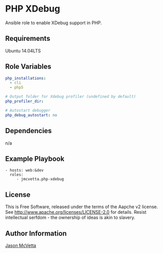 PHP XDebug
=========

Ansible role to enable XDebug support in PHP.


Requirements
------------

Ubuntu 14.04LTS


Role Variables
--------------

```yaml
php_installations:
  - cli
  - php5

# Output folder for Xdebug profiler (undefined by default)
php_profiler_dir: 

# Autostart debugger
php_debug_autostart: no
```


Dependencies
------------

n/a


Example Playbook
----------------

    - hosts: web:&dev
      roles:
         - jmcvetta.php-xdebug


License
-------

This is Free Software, released under the terms of the Aapche v2 license.  See
http://www.apache.org/licenses/LICENSE-2.0 for details.  Resist intellectual
serfdom - the ownership of ideas is akin to slavery.


Author Information
------------------

[Jason McVetta](mailto:jason.mcvetta@gmail.com)
